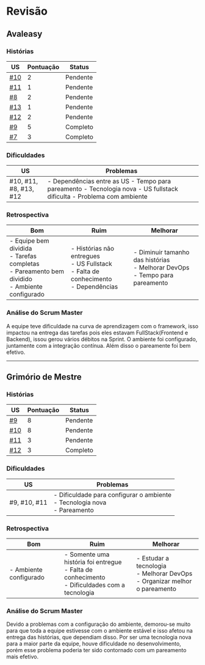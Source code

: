 # Revisão

## Avaleasy
### **Histórias**

| US | Pontuação | Status |
|---|---|---|
| [#10](https://github.com/MPS-FGA/Avaleasy-app/issues/10) | 2 | Pendente |
| [#11](https://github.com/MPS-FGA/Avaleasy-app/issues/11) | 1 | Pendente |
| [#8](https://github.com/MPS-FGA/Avaleasy-app/issues/8)   | 2 | Pendente |
| [#13](https://github.com/MPS-FGA/Avaleasy-app/issues/13) | 1 | Pendente |
| [#12](https://github.com/MPS-FGA/Avaleasy-app/issues/12) | 2 | Pendente |
| [#9](https://github.com/MPS-FGA/Avaleasy-app/issues/9)   | 5 | Completo |
| [#7](https://github.com/MPS-FGA/Avaleasy-app/issues/7)   | 3 | Completo |


### **Dificuldades**

| US | Problemas |
|---|---|
| #10, #11, #8, #13, #12 | - Dependências entre as US - Tempo para pareamento - Tecnologia nova - US fullstack dificulta - Problema com ambiente |

### **Retrospectiva**

| Bom | Ruim | Melhorar|
|---|---|---|
|- Equipe bem dividida <br> - Tarefas completas <br> - Pareamento bem dividido <br> - Ambiente configurado | - Histórias não entregues <br> - US Fullstack <br> - Falta de conhecimento <br> - Dependências| - Diminuir tamanho das histórias <br> - Melhorar DevOps <br> - Tempo para pareamento|

### **Análise do Scrum Master**
A equipe teve dificuldade na curva de aprendizagem com o framework, isso impactou na entrega das tarefas pois eles estavam FullStack(Frontend e Backend), issou gerou vários débitos na Sprint. O ambiente foi configurado, juntamente com a integração contínua. Além disso o pareamente foi bem efetivo. 

--------------

## Grimório de Mestre
### **Histórias**

| US | Pontuação | Status |
|---|---|---|
| [#9](https://github.com/MPS-FGA/Grimorio-do-Mestre/issues/9) | 8 | Pendente |
| [#10](https://github.com/MPS-FGA/Grimorio-do-Mestre/issues/10) | 8 | Pendente |
| [#11](https://github.com/MPS-FGA/Grimorio-do-Mestre/issues/11) | 3 | Pendente |
| [#12](https://github.com/MPS-FGA/Grimorio-do-Mestre/issues/12) | 3 | Completo |

### **Dificuldades**

| US | Problemas |
|---|---|
| #9, #10, #11 | - Dificuldade para configurar o ambiente <br> - Tecnologia nova <br> - Pareamento |

### **Retrospectiva**

| Bom | Ruim | Melhorar|
|---|---|---|
|- Ambiente configurado <br> | - Somente uma história foi entregue <br> - Falta de conhecimento <br> - Dificuldades com a tecnologia| - Estudar a tecnologia <br> - Melhorar DevOps <br> - Organizar melhor o pareamento|

### **Análise do Scrum Master**
Devido a problemas com a configuração do ambiente, demorou-se muito para que toda a equipe estivesse com o ambiente estável e isso afetou na entrega das histórias, que dependiam disso. Por ser uma tecnologia nova para a maior parte da equipe, houve dificuldade no desenvolvimento, porém esse problema poderia ter sido contornado com um pareamento mais efetivo.